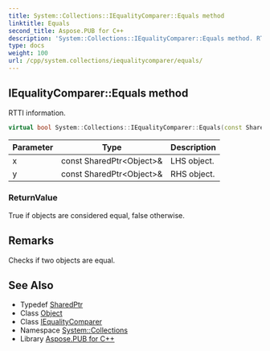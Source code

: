```yaml
---
title: System::Collections::IEqualityComparer::Equals method
linktitle: Equals
second_title: Aspose.PUB for C++
description: 'System::Collections::IEqualityComparer::Equals method. RTTI information in C++.'
type: docs
weight: 100
url: /cpp/system.collections/iequalitycomparer/equals/
---
```

## IEqualityComparer::Equals method


RTTI information.

```cpp
virtual bool System::Collections::IEqualityComparer::Equals(const SharedPtr<Object> &x, const SharedPtr<Object> &y) const =0
```


| Parameter | Type | Description |
| --- | --- | --- |
| x | const SharedPtr\<Object\>\& | LHS object. |
| y | const SharedPtr\<Object\>\& | RHS object. |

### ReturnValue

True if objects are considered equal, false otherwise.
## Remarks


Checks if two objects are equal. 
## See Also

* Typedef [SharedPtr](../../../system/sharedptr/)
* Class [Object](../../../system/object/)
* Class [IEqualityComparer](../)
* Namespace [System::Collections](../../)
* Library [Aspose.PUB for C++](../../../)
